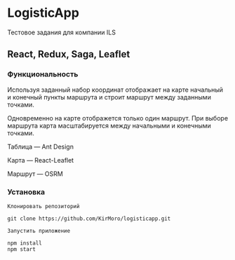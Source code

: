# LogisticApp
Тестовое задания для компании ILS

## React, Redux, Saga, Leaflet


### Функциональность
Используя заданный набор координат отображает на карте начальный и конечный пункты маршрута и строит маршрут между заданными точками.

Одновременно на карте отображется только один маршрут.
При выборе маршрута карта масштабируется между начальными и конечными точками.

Таблица — Ant Design

Карта — React-Leaflet

Маршрут — OSRM

### Установка
```
Клонировать репозиторий

git clone https://github.com/KirMoro/logisticapp.git

Запустить приложение

npm install
npm start
```
